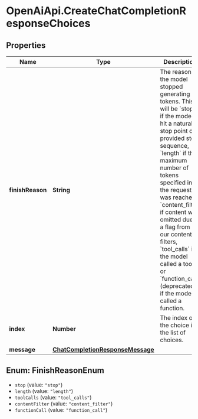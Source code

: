 # OpenAiApi.CreateChatCompletionResponseChoices

## Properties
Name | Type | Description | Notes
------------ | ------------- | ------------- | -------------
**finishReason** | **String** | The reason the model stopped generating tokens. This will be &#x60;stop&#x60; if the model hit a natural stop point or a provided stop sequence, &#x60;length&#x60; if the maximum number of tokens specified in the request was reached, &#x60;content_filter&#x60; if content was omitted due to a flag from our content filters, &#x60;tool_calls&#x60; if the model called a tool, or &#x60;function_call&#x60; (deprecated) if the model called a function.  | 
**index** | **Number** | The index of the choice in the list of choices. | 
**message** | [**ChatCompletionResponseMessage**](ChatCompletionResponseMessage.md) |  | 

<a name="FinishReasonEnum"></a>
## Enum: FinishReasonEnum

* `stop` (value: `"stop"`)
* `length` (value: `"length"`)
* `toolCalls` (value: `"tool_calls"`)
* `contentFilter` (value: `"content_filter"`)
* `functionCall` (value: `"function_call"`)


